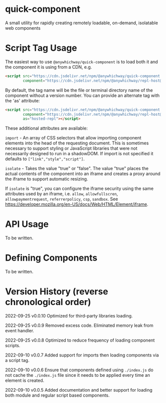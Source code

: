 # quick-component
A small utility for rapidly creating remotely loadable, on-demand, isolatable web components

# Script Tag Usage

The easiest way to use `@anywhichway/quick-component` is to load both it and the component it is using from a CDN, e.g.

```html
<script src="https://cdn.jsdelivr.net/npm/@anywhichway/quick-component.j" 
        component="https://cdn.jsdelivr.net/npm/@anywhichway/repl-host@0.0.4"></script>
```

By default, the tag name will be the file or terminal directory name of the component without a version number. You can
provide an alternate tag with the 'as' attribute:

```html
<script src="https://cdn.jsdelivr.net/npm/@anywhichway/quick-component.js@0.0.5" 
        component="https://cdn.jsdelivr.net/npm/@anywhichway/repl-host@0.0.3" 
        as="hosted-repl"></script>
```

These additional attributes are available:

`import` - An array of CSS selectors that allow importing component elements into the head of the
requesting document. This is sometimes necessary to support styling or JavaScript libraries that
were not necessarily designed to run in a shadowDOM. If import is not specified it defaults to
`["link","style","script"]`.

`isolate` - Takes the value "true" or "false". The value "true" places the actual contents of the
component into an iframe and creates a proxy around the iframe to support automatic resizing.

If `isolate` is "true", you can configure the iframe security using the same attributes used by an iframe, i.e.
`allow`, `allowfullscren`, `allowpaymentrequest`, `referrerpolicy`, `csp`, `sandbox`. See
https://developer.mozilla.org/en-US/docs/Web/HTML/Element/iframe. 

# API Usage

To be written.

# Defining Components

To be written.

# Version History (reverse chronological order)

2022-09-25 v0.0.10 Optimized for third-party libraries loading.

2022-09-25 v0.0.9 Removed excess code. Eliminated memory leak from event handler.

2022-09-25 v0.0.8 Optimized to reduce frequency of loading component scripts.

2022-09-10 v0.0.7 Added support for imports then loading components via a script tag.

2022-09-10 v0.0.6 Ensure that components defined using `./index.js` do not cache the `./index.js` file since it needs
to be applied every time an element is created.

2022-09-10 v0.0.5 Added documentation and better support for loading both module and regular script based components.

